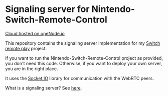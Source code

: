 
# Signaling server for Nintendo-Switch-Remote-Control

[Cloud hosted on opeNode.io](https://www.openode.io/)

This repository contains the signaling server implementation for my [Switch remote play](https://github.com/javmarina/Nintendo-Switch-Remote-Control) project.

If you want to run the Nintendo-Switch-Remote-Control project as provided, you don't need this code. Otherwise, if you want to deploy your own server, you are in the right place.

It uses the [Socket.IO](https://socket.io/) library for communication with the WebRTC peers.

What is a signaling server? See [here](https://developer.mozilla.org/en-US/docs/Web/API/WebRTC_API/Signaling_and_video_calling#the_signaling_server).
